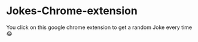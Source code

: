 # Jokes-Chrome-extension
You click on this google chrome extension to get a random Joke every time 😂
